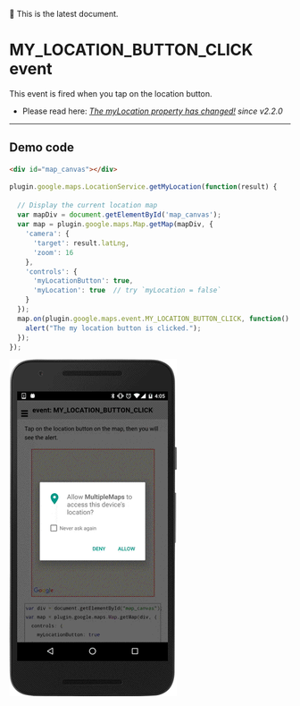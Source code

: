 :green_heart: This is the latest document.

# MY_LOCATION_BUTTON_CLICK event

This event is fired when you tap on the location button.

* Please read here: _[The myLocation property has changed!](https://github.com/mapsplugin/cordova-plugin-googlemaps-doc/blob/master/v2.0.0/ReleaseNotes/v2.2.0/README.md#the-mylocation-property-has-changed) since v2.2.0_

-----------------------------------------------------------------------------------

## Demo code

```html
<div id="map_canvas"></div>
```

```js
plugin.google.maps.LocationService.getMyLocation(function(result) {

  // Display the current location map
  var mapDiv = document.getElementById('map_canvas');
  var map = plugin.google.maps.Map.getMap(mapDiv, {
    'camera': {
      'target': result.latLng,
      'zoom': 16
    },
    'controls': {
      'myLocationButton': true,
      'myLocation': true  // try `myLocation = false`
    }
  });
  map.on(plugin.google.maps.event.MY_LOCATION_BUTTON_CLICK, function() {
    alert("The my location button is clicked.");
  });
});
```

![](image.gif)

